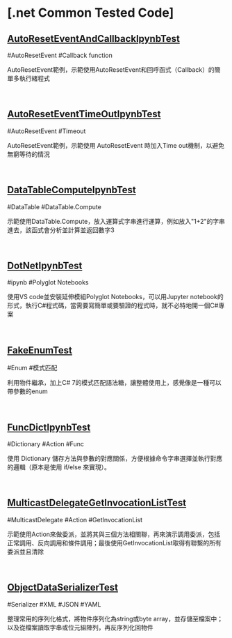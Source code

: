 # [.net Common Tested Code]

## [AutoResetEventAndCallbackIpynbTest](./AutoResetEventAndCallbackIpynbTest)

#AutoResetEvent #Callback function

AutoResetEvent範例，示範使用AutoResetEvent和回呼函式（Callback）的簡單多執行緒程式

<br>

## [AutoResetEventTimeOutIpynbTest](./AutoResetEventTimeOutIpynbTest)

#AutoResetEvent #Timeout

AutoResetEvent範例，示範使用 AutoResetEvent 時加入Time out機制，以避免無窮等待的情況

<br>

## [DataTableComputeIpynbTest](./DataTableComputeIpynbTest)

#DataTable #DataTable.Compute

示範使用DataTable.Compute，放入運算式字串進行運算，例如放入"1+2"的字串進去，該函式會分析並計算並返回數字3

<br>

## [DotNetIpynbTest](./DotNetIpynbTest)

#ipynb #Polyglot Notebooks

使用VS code並安裝延伸模組Polyglot Notebooks，可以用Jupyter notebook的形式，執行C#程式碼，當需要寫簡單或要驗證的程式時，就不必特地開一個C#專案

<br>

## [FakeEnumTest](./FakeEnumTest)

#Enum #模式匹配

利用物件繼承，加上C# 7的模式匹配語法糖，讓整體使用上，感覺像是一種可以帶參數的enum

<br>

## [FuncDictIpynbTest](./FuncDictIpynbTest)

#Dictionary #Action #Func

使用 Dictionary 儲存方法與參數的對應關係，方便根據命令字串選擇並執行對應的邏輯（原本是使用 if/else 來實現）。

<br>

## [MulticastDelegateGetInvocationListTest](./MulticastDelegateGetInvocationListTest)

#MulticastDelegate #Action #GetInvocationList

示範使用Action來做委派，並將其與三個方法相關聯，再來演示調用委派，包括正常調用、反向調用和條件調用；最後使用GetInvocationList取得有聯繫的所有委派並且清除

<br>

## [ObjectDataSerializerTest](./ObjectDataSerializerTest)

#Serializer #XML #JSON #YAML

整理常用的序列化格式，將物件序列化為string或byte array，並存儲至檔案中；以及從檔案讀取字串或位元組陣列，再反序列化回物件

<br>

